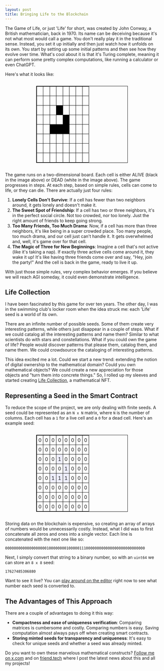 ```yaml
---
layout: post
title: Bringing Life to the Blockchain
---
```


The Game of Life, or just 'Life' for short, was created by John Conway, a British mathematician, back in 1970. Its name can be deceiving because it's not what most would call a game. You don't really play it in the traditional sense. Instead, you set it up initially and then just watch how it unfolds on its own. You start by setting up some initial patterns and then see how they evolve over time. What's cool about it is that it's Turing complete, meaning it can perform some pretty complex computations, like running a calculator or even ChatGPT.

Here's what it looks like:

<div style="display: flex; justify-content: center">
<table style='border-collapse: collapse; border: 1px solid black; max-width: 300px'>
  <tr>
    <td style='border: 1px solid black; text-align: center; padding: 5px; color: white'>0</td>
    <td style='border: 1px solid black; text-align: center; padding: 5px; color: white'>0</td>
    <td style='border: 1px solid black; text-align: center; padding: 5px; color: white'>0</td>
    <td style='border: 1px solid black; text-align: center; padding: 5px; color: white'>0</td>
    <td style='border: 1px solid black; text-align: center; padding: 5px; color: white'>0</td>
    <td style='border: 1px solid black; text-align: center; padding: 5px; color: white'>0</td>
    <td style='border: 1px solid black; text-align: center; padding: 5px; color: white'>0</td>
    <td style='border: 1px solid black; text-align: center; padding: 5px; color: white'>0</td>
  </tr>
  <tr>
    <td style='border: 1px solid black; text-align: center; padding: 5px; color: white'>0</td>
    <td style='border: 1px solid black; text-align: center; padding: 5px; color: white'>0</td>
    <td style='border: 1px solid black; text-align: center; padding: 5px; color: white'>0</td>
    <td style='border: 1px solid black; text-align: center; padding: 5px; color: white'>0</td>
    <td style='border: 1px solid black; text-align: center; padding: 5px; color: white'>0</td>
    <td style='border: 1px solid black; text-align: center; padding: 5px; color: white'>0</td>
    <td style='border: 1px solid black; text-align: center; padding: 5px; color: white'>0</td>
    <td style='border: 1px solid black; text-align: center; padding: 5px; color: white'>0</td>
  </tr>
  <tr>
    <td style='border: 1px solid black; text-align: center; padding: 5px; color: white'>0</td>
    <td style='border: 1px solid black; text-align: center; padding: 5px; color: white'>0</td>
    <td style='border: 1px solid black; text-align: center; padding: 5px; color: white'>0</td>
    <td style='border: 1px solid black; text-align: center; padding: 5px; color: black; background-color: black'>1</td>
    <td style='border: 1px solid black; text-align: center; padding: 5px; color: white'>0</td>
    <td style='border: 1px solid black; text-align: center; padding: 5px; color: white'>0</td>
    <td style='border: 1px solid black; text-align: center; padding: 5px; color: white'>0</td>
    <td style='border: 1px solid black; text-align: center; padding: 5px; color: white'>0</td>
  </tr>
  <tr>
    <td style='border: 1px solid black; text-align: center; padding: 5px; color: white'>0</td>
    <td style='border: 1px solid black; text-align: center; padding: 5px; color: white'>0</td>
    <td style='border: 1px solid black; text-align: center; padding: 5px; color: white'>0</td>    
    <td style='border: 1px solid black; text-align: center; padding: 5px; color: white'>0</td>
    <td style='border: 1px solid black; text-align: center; padding: 5px; color: black; background-color: black'>1</td>
    <td style='border: 1px solid black; text-align: center; padding: 5px; color: white'>0</td>
    <td style='border: 1px solid black; text-align: center; padding: 5px; color: white'>0</td>
    <td style='border: 1px solid black; text-align: center; padding: 5px; color: white'>0</td>
  </tr>
  <tr>
    <td style='border: 1px solid black; text-align: center; padding: 5px; color: white'>0</td>
    <td style='border: 1px solid black; text-align: center; padding: 5px; color: white'>0</td>
    <td style='border: 1px solid black; text-align: center; padding: 5px; color: black; background-color: black'>1</td>
    <td style='border: 1px solid black; text-align: center; padding: 5px; color: black; background-color: black'>1</td>
    <td style='border: 1px solid black; text-align: center; padding: 5px; color: black; background-color: black'>1</td>
    <td style='border: 1px solid black; text-align: center; padding: 5px; color: white'>0</td>
    <td style='border: 1px solid black; text-align: center; padding: 5px; color: white'>0</td>
    <td style='border: 1px solid black; text-align: center; padding: 5px; color: white'>0</td>
  </tr>
  <tr>
    <td style='border: 1px solid black; text-align: center; padding: 5px; color: white'>0</td>
    <td style='border: 1px solid black; text-align: center; padding: 5px; color: white'>0</td>
    <td style='border: 1px solid black; text-align: center; padding: 5px; color: white'>0</td>
    <td style='border: 1px solid black; text-align: center; padding: 5px; color: white'>0</td>
    <td style='border: 1px solid black; text-align: center; padding: 5px; color: white'>0</td>
    <td style='border: 1px solid black; text-align: center; padding: 5px; color: white'>0</td>
    <td style='border: 1px solid black; text-align: center; padding: 5px; color: white'>0</td>
    <td style='border: 1px solid black; text-align: center; padding: 5px; color: white'>0</td>
  </tr>
    <tr>
    <td style='border: 1px solid black; text-align: center; padding: 5px; color: white'>0</td>
    <td style='border: 1px solid black; text-align: center; padding: 5px; color: white'>0</td>
    <td style='border: 1px solid black; text-align: center; padding: 5px; color: white'>0</td>
    <td style='border: 1px solid black; text-align: center; padding: 5px; color: white'>0</td>
    <td style='border: 1px solid black; text-align: center; padding: 5px; color: white'>0</td>
    <td style='border: 1px solid black; text-align: center; padding: 5px; color: white'>0</td>
    <td style='border: 1px solid black; text-align: center; padding: 5px; color: white'>0</td>
    <td style='border: 1px solid black; text-align: center; padding: 5px; color: white'>0</td>
  </tr>
    <tr>
    <td style='border: 1px solid black; text-align: center; padding: 5px; color: white'>0</td>
    <td style='border: 1px solid black; text-align: center; padding: 5px; color: white'>0</td>
    <td style='border: 1px solid black; text-align: center; padding: 5px; color: white'>0</td>
    <td style='border: 1px solid black; text-align: center; padding: 5px; color: white'>0</td>
    <td style='border: 1px solid black; text-align: center; padding: 5px; color: white'>0</td>
    <td style='border: 1px solid black; text-align: center; padding: 5px; color: white'>0</td>
    <td style='border: 1px solid black; text-align: center; padding: 5px; color: white'>0</td>
    <td style='border: 1px solid black; text-align: center; padding: 5px; color: white'>0</td>
  </tr>
</table>
</div>

The game runs on a two-dimensional board. Each cell is either ALIVE (black in the image above) or DEAD (white in the image above). The game progresses in steps. At each step, based on simple rules, cells can come to life, or they can die. There are actually just four rules:

1. **Lonely Cells Don't Survive**: If a cell has fewer than two neighbors around, it gets lonely and doesn't make it.
2. **The Sweet Spot of Friendship**: If a cell has two or three neighbors, it's in the perfect social circle. Not too crowded, nor too lonely. Just the right amount of friends to keep going strong.
3. **Too Many Friends, Too Much Drama**: Now, if a cell has more than three neighbors, it's like being in a super crowded place. Too many people, too much drama, and our cell just can't handle it. It gets overwhelmed and, well, it's game over for that cell.
4. **The Magic of Three for New Beginnings**: Imagine a cell that's not active (like it's taking a nap). If exactly three active cells come around it, they wake it up! It's like having three friends come over and say, "Hey, join the party!" And the cell is back in the game, ready to live it up.

With just those simple rules, very complex behavior emerges. If you believe we will reach AGI someday, it could even demonstrate intelligence.

## Life Collection

I have been fascinated by this game for over ten years. The other day, I was in the swimming club's locker room when the idea struck me: each 'Life' seed is a world of its own.

There are an infinite number of possible seeds. Some of them create very interesting patterns, while others just disappear in a couple of steps.
What if we could catalog all the interesting patterns and name them? Similar to what scientists do with stars and constellations.
What if you could own the game of life? People would discover patterns that please them, catalog them, and name them. We could crowdsource the cataloging of interesting patterns.

This idea excited me a lot. Could we start a new trend: extending the notion of digital ownership to the mathematical domain? Could you own mathematical objects? We could create a new appreciation for those objects and "turn them into concrete things." So, I rolled up my sleeves and started creating [Life Collection](https://lifecollection.org/), a mathematical NFT.

## Representing a Seed in the Smart Contract

To reduce the scope of the project, we are only dealing with finite seeds. A seed could be represented as an `N x N` matrix, where `N` is the number of columns. Each cell has a `1` for a live cell and a `0` for a dead cell. Here's an example seed:

<div style="display: flex; justify-content: center">
<table style='border-collapse: collapse; border: 1px solid black; max-width: 300px'>
  <tr>
    <td style='border: 1px solid black; text-align: center; padding: 5px;'>0</td>
    <td style='border: 1px solid black; text-align: center; padding: 5px;'>0</td>
    <td style='border: 1px solid black; text-align: center; padding: 5px;'>0</td>
    <td style='border: 1px solid black; text-align: center; padding: 5px;'>0</td>
    <td style='border: 1px solid black; text-align: center; padding: 5px;'>0</td>
    <td style='border: 1px solid black; text-align: center; padding: 5px;'>0</td>
    <td style='border: 1px solid black; text-align: center; padding: 5px;'>0</td>
    <td style='border: 1px solid black; text-align: center; padding: 5px;'>0</td>
  </tr>
  <tr>
    <td style='border: 1px solid black; text-align: center; padding: 5px;'>0</td>
    <td style='border: 1px solid black; text-align: center; padding: 5px;'>0</td>
    <td style='border: 1px solid black; text-align: center; padding: 5px;'>0</td>
    <td style='border: 1px solid black; text-align: center; padding: 5px;'>0</td>
    <td style='border: 1px solid black; text-align: center; padding: 5px;'>0</td>
    <td style='border: 1px solid black; text-align: center; padding: 5px;'>0</td>
    <td style='border: 1px solid black; text-align: center; padding: 5px;'>0</td>
    <td style='border: 1px solid black; text-align: center; padding: 5px;'>0</td>
  </tr>
  <tr>
    <td style='border: 1px solid black; text-align: center; padding: 5px;'>0</td>
    <td style='border: 1px solid black; text-align: center; padding: 5px;'>0</td>
    <td style='border: 1px solid black; text-align: center; padding: 5px;'>0</td>
    <td style='border: 1px solid black; text-align: center; padding: 5px; background-color: #eef'>1</td>
    <td style='border: 1px solid black; text-align: center; padding: 5px;'>0</td>
    <td style='border: 1px solid black; text-align: center; padding: 5px;'>0</td>
    <td style='border: 1px solid black; text-align: center; padding: 5px;'>0</td>
    <td style='border: 1px solid black; text-align: center; padding: 5px;'>0</td>
  </tr>
  <tr>
    <td style='border: 1px solid black; text-align: center; padding: 5px;'>0</td>
    <td style='border: 1px solid black; text-align: center; padding: 5px;'>0</td>
    <td style='border: 1px solid black; text-align: center; padding: 5px;'>0</td>
    <td style='border: 1px solid black; text-align: center; padding: 5px;'>0</td>
    <td style='border: 1px solid black; text-align: center; padding: 5px; background-color: #eef'>1</td>
    <td style='border: 1px solid black; text-align: center; padding: 5px;'>0</td>
    <td style='border: 1px solid black; text-align: center; padding: 5px;'>0</td>
    <td style='border: 1px solid black; text-align: center; padding: 5px;'>0</td>
  </tr>
  <tr>
    <td style='border: 1px solid black; text-align: center; padding: 5px;'>0</td>
    <td style='border: 1px solid black; text-align: center; padding: 5px;'>0</td>
    <td style='border: 1px solid black; text-align: center; padding: 5px; background-color: #eef'>1</td>
    <td style='border: 1px solid black; text-align: center; padding: 5px; background-color: #eef'>1</td>
    <td style='border: 1px solid black; text-align: center; padding: 5px; background-color: #eef'>1</td>
    <td style='border: 1px solid black; text-align: center; padding: 5px;'>0</td>
    <td style='border: 1px solid black; text-align: center; padding: 5px;'>0</td>
    <td style='border: 1px solid black; text-align: center; padding: 5px;'>0</td>
  </tr>
  <tr>
    <td style='border: 1px solid black; text-align: center; padding: 5px;'>0</td>
    <td style='border: 1px solid black; text-align: center; padding: 5px;'>0</td>
    <td style='border: 1px solid black; text-align: center; padding: 5px;'>0</td>
    <td style='border: 1px solid black; text-align: center; padding: 5px;'>0</td>
    <td style='border: 1px solid black; text-align: center; padding: 5px;'>0</td>
    <td style='border: 1px solid black; text-align: center; padding: 5px;'>0</td>
    <td style='border: 1px solid black; text-align: center; padding: 5px;'>0</td>
    <td style='border: 1px solid black; text-align: center; padding: 5px;'>0</td>
  </tr>
  <tr>
    <td style='border: 1px solid black; text-align: center; padding: 5px;'>0</td>
    <td style='border: 1px solid black; text-align: center; padding: 5px;'>0</td>
    <td style='border: 1px solid black; text-align: center; padding: 5px;'>0</td>
    <td style='border: 1px solid black; text-align: center; padding: 5px;'>0</td>
    <td style='border: 1px solid black; text-align: center; padding: 5px;'>0</td>
    <td style='border: 1px solid black; text-align: center; padding: 5px;'>0</td>
    <td style='border: 1px solid black; text-align: center; padding: 5px;'>0</td>
    <td style='border: 1px solid black; text-align: center; padding: 5px;'>0</td>
  </tr>
  <tr>
    <td style='border: 1px solid black; text-align: center; padding: 5px;'>0</td>
    <td style='border: 1px solid black; text-align: center; padding: 5px;'>0</td>
    <td style='border: 1px solid black; text-align: center; padding: 5px;'>0</td>
    <td style='border: 1px solid black; text-align: center; padding: 5px;'>0</td>
    <td style='border: 1px solid black; text-align: center; padding: 5px;'>0</td>
    <td style='border: 1px solid black; text-align: center; padding: 5px;'>0</td>
    <td style='border: 1px solid black; text-align: center; padding: 5px;'>0</td>
    <td style='border: 1px solid black; text-align: center; padding: 5px;'>0</td>
  </tr>
</table>
</div>

Storing data on the blockchain is expensive, so creating an array of arrays of numbers would be unnecessarily costly. Instead, what I did was to first concatenate all zeros and ones into a single vector. Each line is concatenated with the next one like so:

```
0000000000000000000100000000100000111000000000000000000000000000
```

Next, I simply convert that string to a binary number, so with an `uint64` we can store an `8 x 8` seed:

```
17627485306880
```

Want to see it live? You can [play around on the editor](https://lifecollection.org/editor) right now to see what number each seed is converted to.

## The Advantages of This Approach

There are a couple of advantages to doing it this way:

- **Compactness and ease of uniqueness verification**: Comparing matrices is cumbersome and costly. Comparing numbers is easy. Saving computation almost always pays off when creating smart contracts.
- **Storing minted seeds for transparency and uniqueness**: It's easy to check for unique seeds and whether a seed was already minted.

Do you want to own these marvelous mathematical constructs? [Follow me on x.com](https://twitter.com/lfsmoura) and on [friend.tech](https://www.friend.tech/) where I post the latest news about this and all my projects!
